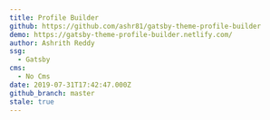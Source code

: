 ```yaml
---
title: Profile Builder
github: https://github.com/ashr81/gatsby-theme-profile-builder
demo: https://gatsby-theme-profile-builder.netlify.com/
author: Ashrith Reddy
ssg:
  - Gatsby
cms:
  - No Cms
date: 2019-07-31T17:42:47.000Z
github_branch: master
stale: true
---
```

